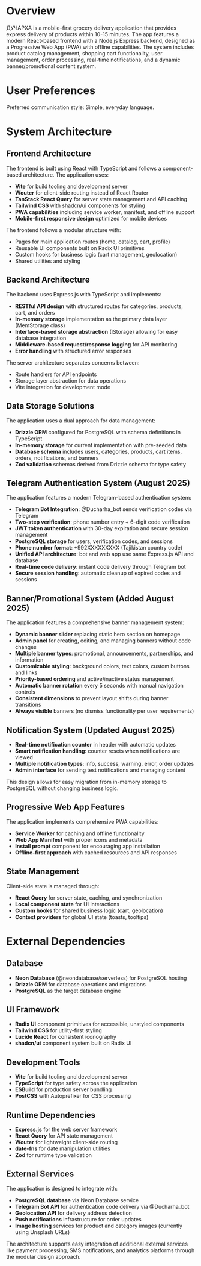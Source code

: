 # Overview

ДУЧАРХА is a mobile-first grocery delivery application that provides express delivery of products within 10-15 minutes. The app features a modern React-based frontend with a Node.js Express backend, designed as a Progressive Web App (PWA) with offline capabilities. The system includes product catalog management, shopping cart functionality, user management, order processing, real-time notifications, and a dynamic banner/promotional content system.

# User Preferences

Preferred communication style: Simple, everyday language.

# System Architecture

## Frontend Architecture
The frontend is built using React with TypeScript and follows a component-based architecture. The application uses:
- **Vite** for build tooling and development server
- **Wouter** for client-side routing instead of React Router
- **TanStack React Query** for server state management and API caching
- **Tailwind CSS** with shadcn/ui components for styling
- **PWA capabilities** including service worker, manifest, and offline support
- **Mobile-first responsive design** optimized for mobile devices

The frontend follows a modular structure with:
- Pages for main application routes (home, catalog, cart, profile)
- Reusable UI components built on Radix UI primitives
- Custom hooks for business logic (cart management, geolocation)
- Shared utilities and styling

## Backend Architecture
The backend uses Express.js with TypeScript and implements:
- **RESTful API design** with structured routes for categories, products, cart, and orders
- **In-memory storage** implementation as the primary data layer (MemStorage class)
- **Interface-based storage abstraction** (IStorage) allowing for easy database integration
- **Middleware-based request/response logging** for API monitoring
- **Error handling** with structured error responses

The server architecture separates concerns between:
- Route handlers for API endpoints
- Storage layer abstraction for data operations
- Vite integration for development mode

## Data Storage Solutions
The application uses a dual approach for data management:
- **Drizzle ORM** configured for PostgreSQL with schema definitions in TypeScript
- **In-memory storage** for current implementation with pre-seeded data
- **Database schema** includes users, categories, products, cart items, orders, notifications, and banners
- **Zod validation** schemas derived from Drizzle schema for type safety

## Telegram Authentication System (August 2025)
The application features a modern Telegram-based authentication system:
- **Telegram Bot Integration**: @Ducharha_bot sends verification codes via Telegram
- **Two-step verification**: phone number entry + 6-digit code verification
- **JWT token authentication** with 30-day expiration and secure session management
- **PostgreSQL storage** for users, verification codes, and sessions
- **Phone number format**: +992XXXXXXXXX (Tajikistan country code)
- **Unified API architecture**: bot and web app use same Express.js API and database
- **Real-time code delivery**: instant code delivery through Telegram bot
- **Secure session handling**: automatic cleanup of expired codes and sessions

## Banner/Promotional System (Added August 2025)
The application features a comprehensive banner management system:
- **Dynamic banner slider** replacing static hero section on homepage
- **Admin panel** for creating, editing, and managing banners without code changes
- **Multiple banner types**: promotional, announcements, partnerships, and information
- **Customizable styling**: background colors, text colors, custom buttons and links
- **Priority-based ordering** and active/inactive status management
- **Automatic banner rotation** every 5 seconds with manual navigation controls
- **Consistent dimensions** to prevent layout shifts during banner transitions
- **Always visible** banners (no dismiss functionality per user requirements)

## Notification System (Updated August 2025)
- **Real-time notification counter** in header with automatic updates
- **Smart notification handling**: counter resets when notifications are viewed
- **Multiple notification types**: info, success, warning, error, order updates
- **Admin interface** for sending test notifications and managing content

This design allows for easy migration from in-memory storage to PostgreSQL without changing business logic.

## Progressive Web App Features
The application implements comprehensive PWA capabilities:
- **Service Worker** for caching and offline functionality
- **Web App Manifest** with proper icons and metadata
- **Install prompt** component for encouraging app installation
- **Offline-first approach** with cached resources and API responses

## State Management
Client-side state is managed through:
- **React Query** for server state, caching, and synchronization
- **Local component state** for UI interactions
- **Custom hooks** for shared business logic (cart, geolocation)
- **Context providers** for global UI state (toasts, tooltips)

# External Dependencies

## Database
- **Neon Database** (@neondatabase/serverless) for PostgreSQL hosting
- **Drizzle ORM** for database operations and migrations
- **PostgreSQL** as the target database engine

## UI Framework
- **Radix UI** component primitives for accessible, unstyled components
- **Tailwind CSS** for utility-first styling
- **Lucide React** for consistent iconography
- **shadcn/ui** component system built on Radix UI

## Development Tools
- **Vite** for build tooling and development server
- **TypeScript** for type safety across the application
- **ESBuild** for production server bundling
- **PostCSS** with Autoprefixer for CSS processing

## Runtime Dependencies
- **Express.js** for the web server framework
- **React Query** for API state management
- **Wouter** for lightweight client-side routing
- **date-fns** for date manipulation utilities
- **Zod** for runtime type validation

## External Services
The application is designed to integrate with:
- **PostgreSQL database** via Neon Database service
- **Telegram Bot API** for authentication code delivery via @Ducharha_bot
- **Geolocation API** for delivery address detection
- **Push notifications** infrastructure for order updates
- **Image hosting** services for product and category images (currently using Unsplash URLs)

The architecture supports easy integration of additional external services like payment processing, SMS notifications, and analytics platforms through the modular design approach.